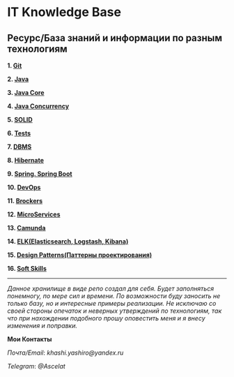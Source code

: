 # IT Knowledge Base

## Ресурс/База знаний и информации по разным технологиям

**1. [Git](https://github.com/ascelat/Base/tree/f2c35c9b714ab4bc2cc688a8aa6681b88ba3c1f7/Git)**
   
**2. [Java](https://github.com/ascelat/Base/tree/f98cbe847aa3e2d8b28e0cab6c2528467585c874/Java)**

**3. [Java Core](https://github.com/ascelat/Base/tree/f98cbe847aa3e2d8b28e0cab6c2528467585c874/Java%20Core)**

**4. [Java Concurrency](https://github.com/ascelat/Base/tree/f98cbe847aa3e2d8b28e0cab6c2528467585c874/Java%20Concurrency)**

**5. [SOLID](https://github.com/ascelat/Base/tree/f98cbe847aa3e2d8b28e0cab6c2528467585c874/SOLID)**

**6. [Tests](https://github.com/ascelat/Base/tree/f98cbe847aa3e2d8b28e0cab6c2528467585c874/Tests)**

**7. [DBMS](https://github.com/ascelat/Base/tree/f98cbe847aa3e2d8b28e0cab6c2528467585c874/DBMS)**

**8. [Hibernate](https://github.com/ascelat/Base/tree/f98cbe847aa3e2d8b28e0cab6c2528467585c874/Hibernate)**

**9. [Spring. Spring Boot](https://github.com/ascelat/Base/tree/f98cbe847aa3e2d8b28e0cab6c2528467585c874/Spring.%20Spring%20Boot)**

**10. [DevOps](https://github.com/ascelat/Base/tree/f98cbe847aa3e2d8b28e0cab6c2528467585c874/DevOps)**

**11. [Brockers](https://github.com/ascelat/Base/tree/f98cbe847aa3e2d8b28e0cab6c2528467585c874/Brockers)**

**12. [MicroServices](https://github.com/ascelat/Base/tree/f98cbe847aa3e2d8b28e0cab6c2528467585c874/MicroServices)**

**13. [Camunda](https://github.com/ascelat/Base/tree/f98cbe847aa3e2d8b28e0cab6c2528467585c874/Camunda)**

**14. [ELK(Elasticsearch, Logstash, Kibana)](https://github.com/ascelat/Base/tree/f98cbe847aa3e2d8b28e0cab6c2528467585c874/ELK)** 

**15. [Design Patterns(Паттерны проектирования)](https://github.com/ascelat/Base/tree/f98cbe847aa3e2d8b28e0cab6c2528467585c874/Design%20Patterns)**

**16. [Soft Skills](https://github.com/ascelat/Base/tree/f98cbe847aa3e2d8b28e0cab6c2528467585c874/Soft%20Skills)**

_____________________________________________________________________________________________________________________________________
_Данное хранилище в виде репо создал для себя. Будет заполняться понемногу, по мере сил и времени. По возможности буду заносить не только базу,
но и интересные примеры реализации. Не исключаю со своей стороны опечаток и неверных утверждений по технологиям, так что при нахождении 
подобного прошу оповестить меня и я внесу изменения и поправки._ 


**Мои Контакты**

_Почта/Email_: _khashi.yashiro@yandex.ru_

_Telegram_: _@Ascelat_
